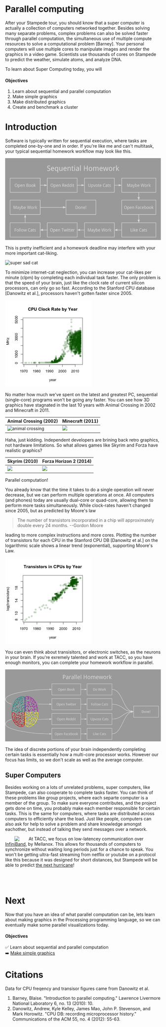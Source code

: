 # Parallel computing

After your Stampede tour, you should know that a super computer is actually a collection of computers networked together. Besides solving many separate problems, complex problems can also be solved faster through parallel computation, the simultaneous use of multiple compute resources to solve a computational problem \[Barney\]. Your personal computers will use multiple cores to manipulate images and render the graphics in a video game. Scientists use thousands of cores on Stampede to predict the weather, simulate atoms, and analyze DNA.

To learn about Super Computing today, you will

#### Objectives
1. Learn about sequential and parallel computation
2. Make simple graphics
3. Make distributed graphics
4. Create and benchmark a cluster

# Introduction

Software is typically written for sequential execution, where tasks are completed one-by-one and in order. If you're like me and can't multitask, your typical sequential homework workflow may look like this.

![sequential homework](images/sequential_homework.png)

This is pretty inefficient and a homework deadline may interfere with your more important cat-liking.

![super sad cat](http://cdn.meme.am/instances/57147564.jpg)

To minimize internet-cat neglection, you can increase your cat-likes per minute (clpm) by completing each individual task faster. The only problem is that the speed of your brain, just like the clock rate of current silicon processors, can only go so fast. According to the Stanford CPU database \[Danowitz et al.\], processors haven't gotten faster since 2005.

![Clock rates](images/clock.png)

No matter how much we've spent on the latest and greatest PC, sequential (single-core) programs won't be going any faster. You can see how 3D graphics have stagnated in the last 10 years with Animal Crossing in 2002 and Minecraft in 2011.

| Animal Crossing (2002) | Minecraft (2011) |
|---|---|
|![animal crossing](https://upload.wikimedia.org/wikipedia/en/5/5a/Animal_Crossing_gameplay.jpg)|<img src="http://upload.wikimedia.org/wikipedia/en/c/c9/Minecraft_Mobs.png" height="192"> |

Haha, just kidding. Independent developers are brining back retro graphics, not hardware limitations. So what allows games like Skyrim and Forza have realistic graphics?

| Skyrim (2010) | Forza Horizon 2 (2014)|
|---|---|
|<img src="http://cms.elderscrolls.com/sites/default/files/tes/screenshots/Whiterun_wLegal.jpg" height="190">| <img src="http://petr.hospitalrecords.com/amy/HRR-RICKY.jpg" height="190">|

Parallel computation!

You already know that the time it takes to do a single operation will never decrease, but we can perform multiple operations at once. All computers (and phones) today are usually dual-core or quad-core, allowing them to perform more tasks simultaneously. While clock-rates haven't changed since 2005, but as predicted by Moore's law

> The number of transistors incorporated in a chip will approximately double every 24 months.
> --Gordon Moore

leading to more complex instructions and more cores. Plotting the number of transistors for each CPU in the Stanford CPU DB \[Danowitz et al.\] on the logarithmic scale shows a linear trend (exponential), supporting Moore's Law.

![Transistor counts](images/transistors.png)

You can even think about transisitors, or electronic switches, as the neurons in your brain. If you're exremely talented and work at TACC, so you have enough monitors, you can complete your homework workflow in parallel.

![parallel homework](images/parallel_homework.png)

The idea of discrete portions of your brain independently completing certain tasks is essentially how a multi-core processor works. However our focus has limits, so we don't scale as well as the average computer.

## Super Computers

Besides working on a lots of unrelated problems, super computers, like Stampede, can also cooperate to complete tasks faster. You can think of these problems like group projects, where each separte computer is a member of the group. To make sure everyone contributes, and the project gets done on time, you probably make each member responsible for certain tasks. This is the same for computers, where tasks are distributed across computers to efficiently share the load. Just like people, computers can also ask for help to solve a problem and share knowledge amongst eachother, but instead of talking they send messages over a network. 

<img src="http://cdn2.bigcommerce.com/n-nr1m3w/uxkkta8o/products/2759/images/5292/CBL_00190_96901__02925.1431463153.220.290.jpg" align="left" hspace=30px> At TACC, we focus on low-latencey communication over [InfiniBand](https://en.wikipedia.org/wiki/InfiniBand), by Mellanox. This allows for thousands of computers to synchronize without waiting long periods just for a chance to speak. You won't be getting ultra-fast streaming from netflix or youtube on a protocol like this because it was designed for short distances, but Stampede will be able to predict [the next hurricane](http://earth.nullschool.net/)!<br><br><br><br>

# Next

Now that you have an idea of what parallel computation can be, lets learn about making graphics in the Processing programming language, so we can eventually make some parallel visualizations today.

#### Objectives

:white_check_mark: Learn about sequential and parallel computation  
:arrow_right: [Make simple graphics](02-simple-graphics.md)

# Citations

Data for CPU freqency and transisor figures came from Danowitz et al.

1. Barney, Blaise. "Introduction to parallel computing." Lawrence Livermore National Laboratory 6, no. 13 (2010): 10.
2. Danowitz, Andrew, Kyle Kelley, James Mao, John P. Stevenson, and Mark Horowitz. "CPU DB: recording microprocessor history." Communications of the ACM 55, no. 4 (2012): 55-63.
